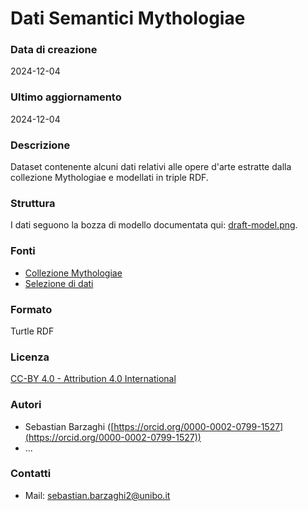 # Dati Semantici Mythologiae

### Data di creazione
2024-12-04

### Ultimo aggiornamento
2024-12-04

### Descrizione
Dataset contenente alcuni dati relativi alle opere d'arte estratte dalla collezione Mythologiae e modellati in triple RDF.

### Struttura
I dati seguono la bozza di modello documentata qui: [draft-model.png](../../docs/img/draft-model.png).

### Fonti
- [Collezione Mythologiae](https://mythologiae.unibo.it/)
- [Selezione di dati](https://docs.google.com/spreadsheets/d/1hD9WdmjwvvfVXOK9iIrBJ9uHix-zcpF-72KCzIkUIDY/edit?usp=sharing)

### Formato
Turtle RDF

### Licenza
[CC-BY 4.0 - Attribution 4.0 International](https://creativecommons.org/licenses/by/4.0/)

### Autori
- Sebastian Barzaghi ([https://orcid.org/0000-0002-0799-1527](https://orcid.org/0000-0002-0799-1527))
- ...

### Contatti
- Mail: <sebastian.barzaghi2@unibo.it>
